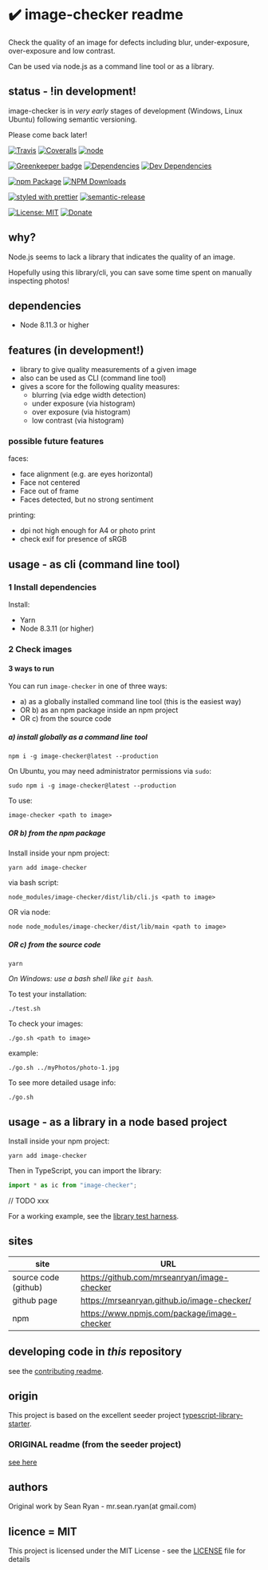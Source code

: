 # :heavy_check_mark: image-checker readme

Check the quality of an image for defects including blur, under-exposure, over-exposure and low contrast.

Can be used via node.js as a command line tool or as a library.

## status - !in development!

image-checker is in _very early_ stages of development (Windows, Linux Ubuntu) following semantic versioning.

Please come back later!

[![Travis](https://img.shields.io/travis/mrseanryan/image-checker.svg)](https://travis-ci.org/mrseanryan/image-checker)
[![Coveralls](https://img.shields.io/coveralls/mrseanryan/image-checker.svg)](https://coveralls.io/github/mrseanryan/image-checker)
[![node](https://img.shields.io/node/v/image-checker.svg)](https://nodejs.org)

[![Greenkeeper badge](https://badges.greenkeeper.io/mrseanryan/image-checker.svg)](https://greenkeeper.io/)
[![Dependencies](https://david-dm.org/mrseanryan/image-checker.svg)](https://david-dm.org/mrseanryan/image-checker)
[![Dev Dependencies](https://david-dm.org/mrseanryan/image-checker/dev-status.svg)](https://david-dm.org/mrseanryan/image-checker?type=dev)

[![npm Package](https://img.shields.io/npm/v/image-checker.svg?style=flat-square)](https://www.npmjs.org/package/image-checker)
[![NPM Downloads](https://img.shields.io/npm/dm/image-checker.svg)](https://npmjs.org/package/image-checker)

[![styled with prettier](https://img.shields.io/badge/styled_with-prettier-ff69b4.svg)](https://github.com/prettier/prettier)
[![semantic-release](https://img.shields.io/badge/%20%20%F0%9F%93%A6%F0%9F%9A%80-semantic--release-e10079.svg)](https://github.com/semantic-release/semantic-release)

[![License: MIT](https://img.shields.io/badge/License-MIT-yellow.svg)](https://opensource.org/licenses/MIT)
[![Donate](https://img.shields.io/badge/donate-paypal-blue.svg)](https://paypal.me/mrseanryan)

## why?

Node.js seems to lack a library that indicates the quality of an image.

Hopefully using this library/cli, you can save some time spent on manually inspecting photos!

## dependencies

-   Node 8.11.3 or higher

## features (in development!)

-   library to give quality measurements of a given image
-   also can be used as CLI (command line tool)
-   gives a score for the following quality measures:
    -   blurring (via edge width detection)
    -   under exposure (via histogram)
    -   over exposure (via histogram)
    -   low contrast (via histogram)

### possible future features

faces:

-   face alignment (e.g. are eyes horizontal)
-   Face not centered
-   Face out of frame
-   Faces detected, but no strong sentiment

printing:

-   dpi not high enough for A4 or photo print
-   check exif for presence of sRGB

## usage - as cli (command line tool)

### 1 Install dependencies

Install:

-   Yarn
-   Node 8.3.11 (or higher)

### 2 Check images

#### 3 ways to run

You can run `image-checker` in one of three ways:

-   a) as a globally installed command line tool (this is the easiest way)
-   OR b) as an npm package inside an npm project
-   OR c) from the source code

##### a) install globally as a command line tool

`npm i -g image-checker@latest --production`

On Ubuntu, you may need administrator permissions via `sudo`:

`sudo npm i -g image-checker@latest --production`

To use:

`image-checker <path to image>`

##### OR b) from the npm package

Install inside your npm project:

`yarn add image-checker`

via bash script:

`node_modules/image-checker/dist/lib/cli.js <path to image>`

OR via node:

`node node_modules/image-checker/dist/lib/main <path to image>`

##### OR c) from the source code

```
yarn
```

_On Windows: use a bash shell like `git bash`._

To test your installation:

```
./test.sh
```

To check your images:

```
./go.sh <path to image>
```

example:

```
./go.sh ../myPhotos/photo-1.jpg
```

To see more detailed usage info:

```
./go.sh
```

## usage - as a library in a node based project

Install inside your npm project:

`yarn add image-checker`

Then in TypeScript, you can import the library:

```ts
import * as ic from "image-checker";
```

// TODO xxx

For a working example, see the [library test harness](./itest/testHarness/library-harness/find-blurry-images/readme.md).

## sites

| site                 | URL                                         |
| -------------------- | ------------------------------------------- |
| source code (github) | https://github.com/mrseanryan/image-checker |
| github page          | https://mrseanryan.github.io/image-checker/ |
| npm                  | https://www.npmjs.com/package/image-checker |

## developing code in _this_ repository

see the [contributing readme](CONTRIBUTING.md).

## origin

This project is based on the excellent seeder project [typescript-library-starter](https://github.com/alexjoverm/typescript-library-starter).

### ORIGINAL readme (from the seeder project)

[see here](README.original.md)

## authors

Original work by Sean Ryan - mr.sean.ryan(at gmail.com)

## licence = MIT

This project is licensed under the MIT License - see the [LICENSE](LICENSE) file for details
